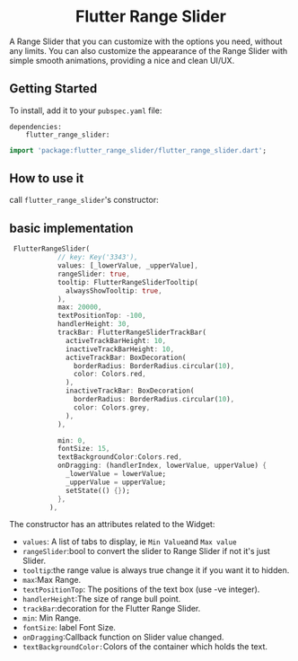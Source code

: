  <h1 align="center"> Flutter Range Slider </h1>

 <p align="center">


A Range Slider  that you can customize with the options you need, without any limits. You can also customize the appearance of the Range Slider with  simple smooth animations, providing a nice and clean UI/UX.



## Getting Started

To install, add it to your `pubspec.yaml` file:

```
dependencies:
    flutter_range_slider:

```

```dart
import 'package:flutter_range_slider/flutter_range_slider.dart';
```

## How to use it

 call `flutter_range_slider`'s constructor:


## basic implementation

```dart
 FlutterRangeSlider(
            // key: Key('3343'),
            values: [_lowerValue, _upperValue],
            rangeSlider: true,
            tooltip: FlutterRangeSliderTooltip(
              alwaysShowTooltip: true,
            ),
            max: 20000,
            textPositionTop: -100,
            handlerHeight: 30,
            trackBar: FlutterRangeSliderTrackBar(
              activeTrackBarHeight: 10,
              inactiveTrackBarHeight: 10,
              activeTrackBar: BoxDecoration(
                borderRadius: BorderRadius.circular(10),
                color: Colors.red,
              ),
              inactiveTrackBar: BoxDecoration(
                borderRadius: BorderRadius.circular(10),
                color: Colors.grey,
              ),
            ),

            min: 0,
            fontSize: 15,
            textBackgroundColor:Colors.red,
            onDragging: (handlerIndex, lowerValue, upperValue) {
              _lowerValue = lowerValue;
              _upperValue = upperValue;
              setState(() {});
            },
          ),

```

The constructor has an attributes related to the Widget:

- `values`: A list of tabs to display, ie `Min Value`and  `Max value`
- `rangeSlider`:bool to convert the slider to Range Slider if not it's just Slider.
- `tooltip`:the range value is always true change it if you want it to hidden.
- `max`:Max Range.
- `textPositionTop`: The positions of the text box (use -ve integer).
- `handlerHeight`:The size of range bull point.
- `trackBar`:decoration for the Flutter Range Slider.
- `min`: Min Range.
- `fontSize`: label Font Size.
- `onDragging`:Callback function on Slider value changed.
- `textBackgroundColor:`Colors of the container which holds the text.
